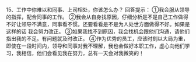 15、工作中你难以和同事、上司相处，你该怎么办？
 回答提示：
 ①我会服从领导的指挥，配合同事的工作。
 ②我会从自身找原因，仔细分析是不是自己工作做得不好让领导不满意，同事看不惯。还要看看是不是为人处世方面做得不好。如果是这样的话 我会努力改正。
 ③如果我找不到原因，我会找机会跟他们沟通，请他们指出我的不足。有问题就及时改正。
 ④作为优秀的员工，应该时刻以大局为重，即使在一段时间内，领导和同事对我不理解，我也会做好本职工作，虚心向他们学习，我相信，他们会看见我在努力，总有一天会对我微笑的！